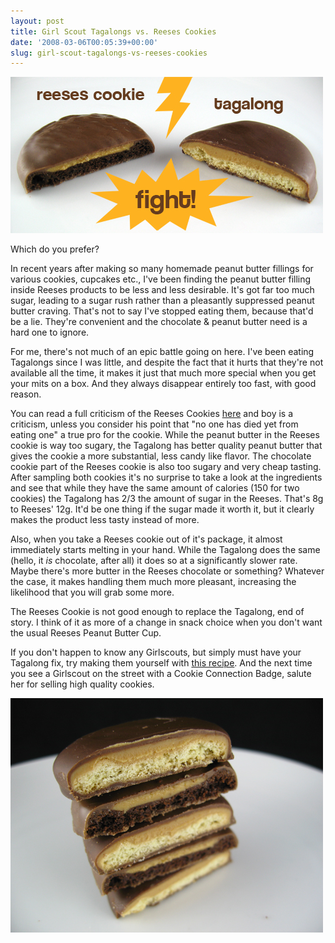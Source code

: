 ```yaml
---
layout: post
title: Girl Scout Tagalongs vs. Reeses Cookies
date: '2008-03-06T00:05:39+00:00'
slug: girl-scout-tagalongs-vs-reeses-cookies
---
```

<img src='images/uploads/2008/03/tagalongs_02.jpg' alt='tagalongs02' class= "yellowborder"/>

Which do you prefer? 

In recent years after making so many homemade peanut butter fillings for various cookies, cupcakes etc., I've been finding the peanut butter filling inside Reeses products to be less and less desirable. It's got far too much sugar, leading to a sugar rush rather than a pleasantly suppressed peanut butter craving. That's not to say I've stopped eating them, because that'd be a lie. They're convenient and the chocolate & peanut butter need is a hard one to ignore.

For me, there's not much of an epic battle going on here. I've been eating Tagalongs since I was little, and despite the fact that it hurts that they're not available all the time, it makes it just that much more special when you get your mits on a box. And they always disappear entirely too fast, with good reason. 

You can read a full criticism of the Reeses Cookies <a href="http://snacks.cyberpunks.org/reeses-cookies.html">here</a> and boy is a criticism, unless you consider his point that "no one has died yet from eating one" a true pro for the cookie. While the peanut butter in the Reeses cookie is way too sugary, the Tagalong has better quality peanut butter that gives the cookie a more substantial, less candy like flavor. The chocolate cookie part of the Reeses cookie is also too sugary and very cheap tasting. After sampling both cookies it's no surprise to take a look at the ingredients and see that while they have the same amount of calories (150 for two cookies) the Tagalong has 2/3 the amount of sugar in the Reeses. That's 8g to Reeses' 12g. It'd be one thing if the sugar made it worth it, but it clearly makes the product less tasty instead of more.

Also, when you take a Reeses cookie out of it's package, it almost immediately starts melting in your hand. While the Tagalong does the same (hello, it <em>is</em> chocolate, after all) it does so at a significantly slower rate. Maybe there's more butter in the Reeses chocolate or something? Whatever the case, it makes handling them much more pleasant, increasing the likelihood that you will grab some more. 

The Reeses Cookie is not good enough to replace the Tagalong, end of story. I think of it as more of a change in snack choice when you don't want the usual Reeses Peanut Butter Cup.

If you don't happen to know any Girlscouts, but simply must have your Tagalong fix, try making them yourself with <a href="http://bakingbites.com/2008/01/homemade-girl-scout-cookies-tagalongs/">this recipe</a>. And the next time you see a Girlscout on the street with a Cookie Connection Badge, salute her for selling high quality cookies. 

<img src='images/uploads/2008/03/tagalong_stack.jpg' alt='tagalongs' class= "yellowborder"/>
